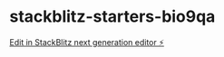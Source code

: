 # stackblitz-starters-bio9qa

[Edit in StackBlitz next generation editor ⚡️](https://stackblitz.com/~/github.com/Sane905/stackblitz-starters-bio9qa)